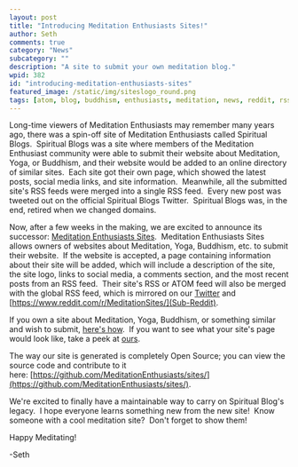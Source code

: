 ```yaml
---
layout: post
title: "Introducing Meditation Enthusiasts Sites!"
author: Seth
comments: true
category: "News"
subcategory: ""
description: "A site to submit your own meditation blog."
wpid: 382
id: "introducing-meditation-enthusiasts-sites"
featured_image: /static/img/siteslogo_round.png
tags: [atom, blog, buddhism, enthusiasts, meditation, news, reddit, rss, sites, submit, twitter, website, yoga]
---
```


Long-time viewers of Meditation Enthusiasts may remember many years ago, there was a spin-off site of Meditation Enthusiasts called Spiritual Blogs.  Spiritual Blogs was a site where members of the Meditation Enthusiast community were able to submit their website about Meditation, Yoga, or Buddhism, and their website would be added to an online directory of similar sites.  Each site got their own page, which showed the latest posts, social media links, and site information.  Meanwhile, all the submitted site's RSS feeds were merged into a single RSS feed.  Every new post was tweeted out on the official Spiritual Blogs Twitter.  Spiritual Blogs was, in the end, retired when we changed domains.

Now, after a few weeks in the making, we are excited to announce its successor: [Meditation Enthusiasts Sites](https://sites.meditationenthusiasts.org/).  Meditation Enthusiasts Sites allows owners of websites about Meditation, Yoga, Buddhism, etc. to submit their website.  If the website is accepted, a page containing information about their site will be added, which will include a description of the site, the site logo, links to social media, a comments section, and the most recent posts from an RSS feed.  Their site's RSS or ATOM feed will also be merged with the global RSS feed, which is mirrored on our [Twitter](https://twitter.com/meditationsites) and [https://www.reddit.com/r/MeditationSites/](Sub-Reddit).

<!--more-->

If you own a site about Meditation, Yoga, Buddhism, or something similar and wish to submit, [here's how](https://sites.meditationenthusiasts.org/submit/).  If you want to see what your site's page would look like, take a peek at [ours](https://sites.meditationenthusiasts.org/profile/meditationenthusiasts/).

The way our site is generated is completely Open Source; you can view the source code and contribute to it here: [https://github.com/MeditationEnthusiasts/sites/](https://github.com/MeditationEnthusiasts/sites/).

We're excited to finally have a maintainable way to carry on Spiritual Blog's legacy.  I hope everyone learns something new from the new site!  Know someone with a cool meditation site?  Don't forget to show them!

Happy Meditating!

-Seth
